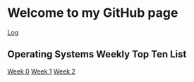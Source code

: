 # Welcome to my GitHub page

[Log](TXT/mylog/)

## Operating Systems Weekly Top Ten List

[Week 0](W00/)
[Week 1](W01/)
[Week 2](W02/)
